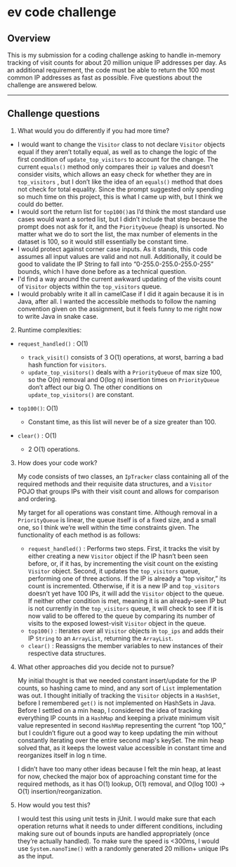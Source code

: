 # ev code challenge
## Overview
This is my submission for a coding challenge asking to handle in-memory tracking of visit counts for about 20 million unique IP addresses per day. As an additional requirement, the code must be able to return the 100 most common IP addresses as fast as possible. Five questions about the challenge are answered below.

---
## Challenge questions

1) What would you do differently if you had more time?

- I would want to change the `Visitor` class to not declare `Visitor` objects equal if they aren’t totally equal, as well as to change the logic of the first condition of `update_top_visitors` to account for the change. The current `equals()` method only compares their `ip` values and doesn’t consider visits, which allows an easy check for whether they are in `top_visitors` , but I don’t like the idea of an `equals()` method that does not check for total equality. Since the prompt suggested only spending so much time on this project, this is what I came up with, but I think we could do better.
- I would sort the return list for `top100()`as I’d think the most standard use cases would want a sorted list, but I didn’t include that step because the prompt does not ask for it, and the `PiorityQueue` (heap) is unsorted. No matter what we do to sort the list, the max number of elements in the dataset is 100, so it would still essentially be constant time.
- I would protect against corner case inputs. As it stands, this code assumes all input values are valid and not null. Additionally, it could be good to validate the IP String to fall into “0-255.0-255.0-255.0-255” bounds, which I have done before as a technical question.
- I'd find a way around the current awkward updating of the visits count of `Visitor` objects within the `top_visitors` queue.
- I would probably write it all in camelCase if I did it again because it is in Java, after all. I wanted the accessible methods to follow the naming convention given on the assignment, but it feels funny to me right now to write Java in snake case.

2) Runtime complexities:

- `request_handled()` : O(1)

	- `track_visit()` consists of 3 O(1) operations, at worst, barring a bad hash function for `visitors`.
	- `update_top_visitors()` deals with a `PriorityQueue` of max size 100, so the O(n) removal and O(log n) insertion times on `PriorityQueue` don’t affect our big O. The other conditions on `update_top_visitors()` are constant.

- `top100()`: O(1) 

	- Constant time, as this list will never be of a size greater than 100.

- `clear()` : O(1)

	- 2 O(1) operations.

3) How does your code work?

	My code consists of two classes, an `IpTracker` class containing all of the required methods and their requisite data structures, and a `Visitor` POJO that groups IPs with their visit count and allows for comparison and ordering. 

	My target for all operations was constant time. Although removal in a `PriorityQueue` is linear, the queue itself is of a fixed size, and a small one, so I think we’re well within the time constraints given. The functionality of each method is as follows:

	- `request_handled()` : Performs two steps. First, it tracks the visit by either creating a new `Visitor` object if the IP hasn’t been seen before, or, if it has, by incrementing the visit count on the existing `Visitor` object. Second, it updates the `top_visitors` queue, performing one of three actions. If the IP is already a “top visitor,” its count is incremented. Otherwise, if it is a new IP and `top_visitors` doesn’t yet have 100 IPs, it will add the `Visitor` object to the queue. If neither other condition is met, meaning it is an already-seen IP but is not currently in the `top_visitors` queue, it will check to see if it is now valid to be offered to the queue by comparing its number of visits to the exposed lowest-visit `Visitor` object in the queue.
	- `top100()` : Iterates over all `Visitor` objects in `top_ips` and adds their IP `String` to an `ArrayList`, returning the `ArrayList`.
	- `clear()` : Reassigns the member variables to new instances of their respective data structures.

4) What other approaches did you decide not to pursue?
	
	My initial thought is that we needed constant insert/update for the IP counts, so hashing came to mind, and any sort of `List` implementation was out. I thought initially of tracking the `Visitor` objects in a `HashSet`, before I remembered `get()` is not implemented on HashSets in Java. Before I settled on a min heap, I considered the idea of tracking everything IP counts in a `HashMap` and keeping a private minimum visit value represented in second `HashMap` representing the current “top 100,” but I couldn’t figure out a good way to keep updating the min without constantly iterating over the entire second map's keySet. The min heap solved that, as it keeps the lowest value accessible in constant time and reorganizes itself in log n time. 
	
	I didn’t have too many other ideas because I felt the min heap, at least for now, checked the major box of approaching constant time for the required methods, as it has O(1) lookup, O(1) removal, and O(log 100) → O(1) insertion/reorganization.

5) How would you test this?
	
	I would test this using unit tests in jUnit. I would make sure that each operation returns what it needs to under different conditions, including making sure out of bounds inputs are handled appropriately (once they’re actually handled). To make sure the speed is <300ms, I would use `System.nanoTime()` with a randomly generated 20 million+ unique IPs as the input.
